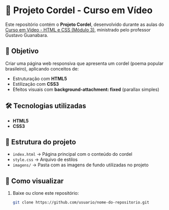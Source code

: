 # 📜 Projeto Cordel - Curso em Vídeo

Este repositório contém o **Projeto Cordel**, desenvolvido durante as aulas do [Curso em Vídeo - HTML e CSS (Módulo 3)](https://www.cursoemvideo.com/curso/html5-css3-modulo3/), ministrado pelo professor Gustavo Guanabara.

## 🎯 Objetivo
Criar uma página web responsiva que apresenta um cordel (poema popular brasileiro), aplicando conceitos de:
- Estruturação com **HTML5**  
- Estilização com **CSS3**  
- Efeitos visuais com **background-attachment: fixed** (parallax simples)  

## 🛠️ Tecnologias utilizadas
- **HTML5**  
- **CSS3**  

## 📂 Estrutura do projeto
- `index.html` → Página principal com o conteúdo do cordel  
- `style.css` → Arquivo de estilos  
- `imagens/` → Pasta com as imagens de fundo utilizadas no projeto  

## 🚀 Como visualizar
1. Baixe ou clone este repositório:  
   ```bash
   git clone https://github.com/usuario/nome-do-repositorio.git